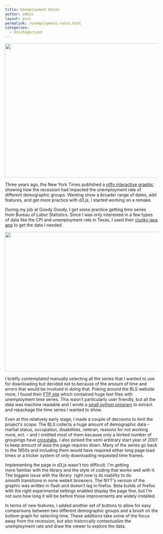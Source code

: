 ```yaml
---
title: Unemployment Rates
author: admin
layout: post
permalink: /unemployment-rates.html
categories:
  - Uncategorized
---
```

[<img class="aligncenter size-large wp-image-185" title="unemployment rates" src="http://www.roadtolarissa.com/wp-content/uploads/2013/01/rate1-1024x705.png" alt="" width="640" height="440" />][1]

Three years ago, the New York Times published a [nifty interactive graphic][2] showing how the recession had impacted the unemployment rate of different demographic groups. Wanting show a broader range of dates, add features, and get more practice with d3.js, I started working on a remake.

During my job at Goody Goody, I got some practice getting time series from Bureau of Labor Statistics. Since I was only interested in a few types of data like the CPI and unemployment rate in Texas, I used their [clunky java app][3] to get the data I needed.

[<img class="aligncenter size-full wp-image-186" title="BLS java app" src="http://www.roadtolarissa.com/wp-content/uploads/2013/01/rate2.png" alt="" width="784" height="459" />][4]

I briefly contemplated manually selecting all the series that I wanted to use for downloading but decided not to because of the amount of time and errors that would be involved in doing that. Poking around the BLS website more, I found their [FTP site][5] which contained huge text files with unemployment time series. This wasn't particularly user friendly, but all the data was machine readable and I wrote a [small python program][6] to extract and repackage the time series I wanted to show.

Even at this relatively early stage, I made a couple of decisions to limit the project's scope. The BLS collects a huge amount of demographic data &#8211; martial status, occupation, disabilities, veteran, reasons for not working more, ect. &#8211; and I omitted most of them because only a limited number of groupings have [crosstabs][7]. I also picked the semi arbitrary start year of 2001 to keep amount of data the page requires down. Many of the series go back to the 1950s and including them would have required either long page load times or a tricker system of only downloading requested time frames.

Implementing the page in d3.js wasn't too difficult. I'm getting more familiar with the library and the style of coding that works well with it. The biggest issue with the library  right now is its inability to do smooth transitions in none webkit browsers. The NYT's version of the graphic was written in flash and doesn't lag in firefox. Beta builds of firefox with the right experimental settings enabled display the page fine, but I'm not sure how long it will be before those improvements are widely installed.

In terms of new features, I added another set of buttons to allow for easy comparisons between two different demographic groups and a brush on the bottom graph for selecting time. These additions take some of the focus away from the recession, but also historically contextualize the unemployment rate and draw the viewer to explore the data.

 [1]: http://www.roadtolarissa.com/unemployment
 [2]: http://www.nytimes.com/interactive/2009/11/06/business/economy/unemployment-lines.html
 [3]: http://data.bls.gov/pdq/querytool.jsp?survey=ln
 [4]: http://www.roadtolarissa.com/wp-content/uploads/2013/01/rate2.png
 [5]: ftp://ftp.bls.gov/pub/time.series/ln
 [6]: https://github.com/1wheel/unemployment/blob/master/parseBLS.py
 [7]: http://en.wikipedia.org/wiki/Cross_tabulation
